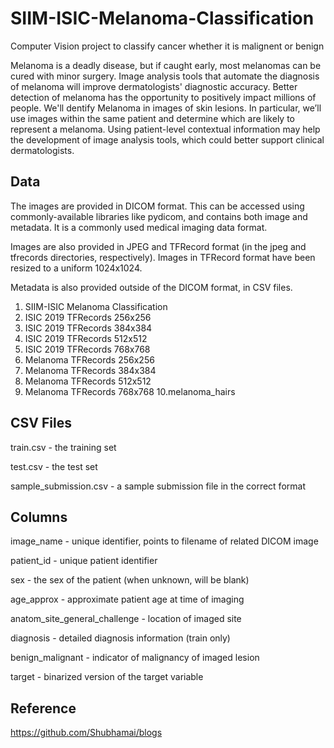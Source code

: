 # SIIM-ISIC-Melanoma-Classification
Computer Vision project to classify cancer whether it is malignent or benign

Melanoma is a deadly disease, but if caught early, most melanomas can be cured with minor surgery. Image analysis tools that automate the diagnosis of melanoma will improve dermatologists' diagnostic accuracy. Better detection of melanoma has the opportunity to positively impact millions of people. We'll dentify Melanoma in images of skin lesions. In particular, we’ll use images within the same patient and determine which are likely to represent a melanoma. Using patient-level contextual information may help the development of image analysis tools, which could better support clinical dermatologists.

## Data

The images are provided in DICOM format. This can be accessed using commonly-available libraries like pydicom, and contains both image and metadata. It is a commonly used medical imaging data format.

Images are also provided in JPEG and TFRecord format (in the jpeg and tfrecords directories, respectively). Images in TFRecord format have been resized to a uniform 1024x1024.

Metadata is also provided outside of the DICOM format, in CSV files.

1. SIIM-ISIC Melanoma Classification
2. ISIC 2019 TFRecords 256x256
3. ISIC 2019 TFRecords 384x384
4. ISIC 2019 TFRecords 512x512
5. ISIC 2019 TFRecords 768x768
6. Melanoma TFRecords 256x256
7. Melanoma TFRecords 384x384
8. Melanoma TFRecords 512x512
9. Melanoma TFRecords 768x768
10.melanoma_hairs

## CSV Files

train.csv - the training set

test.csv - the test set

sample_submission.csv - a sample submission file in the correct format

## Columns

image_name - unique identifier, points to filename of related DICOM image

patient_id - unique patient identifier

sex - the sex of the patient (when unknown, will be blank)

age_approx - approximate patient age at time of imaging

anatom_site_general_challenge - location of imaged site

diagnosis - detailed diagnosis information (train only)

benign_malignant - indicator of malignancy of imaged lesion

target - binarized version of the target variable

## Reference
https://github.com/Shubhamai/blogs
